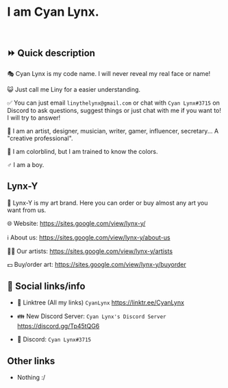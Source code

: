 # I am Cyan Lynx.

<br>

## ⏩ Quick description

🎭 Cyan Lynx is my code name. I will never reveal my real face or name!

😺 Just call me Liny for a easier understanding.

✅ You can just email ``linythelynx@gmail.com`` or chat with ``Cyan Lynx#3715`` on Discord to ask questions, suggest things or just chat with me if you want to! I will try to answer!

👔 I am an artist, designer, musician, writer, gamer, influencer, secretary... A "creative professional".

🍎 I am colorblind, but I am trained to know the colors.

♂️ I am a boy.

## Lynx-Y

👔 Lynx-Y is my art brand. Here you can order or buy almost any art you want from us.

🌐 Website: https://sites.google.com/view/lynx-y/

ℹ️ About us: https://sites.google.com/view/lynx-y/about-us

🧑‍🎨 Our artists: https://sites.google.com/view/lynx-y/artists

💵 Buy/order art: https://sites.google.com/view/lynx-y/buyorder

## 🔗 Social links/info

- 🔗 Linktree (All my links) ``CyanLynx`` https://linktr.ee/CyanLynx

- 👪 New Discord Server: ``Cyan Lynx's Discord Server`` https://discord.gg/Tp45tQG6 

- 💬 Discord: ``Cyan Lynx#3715``

## Other links

- Nothing :/
